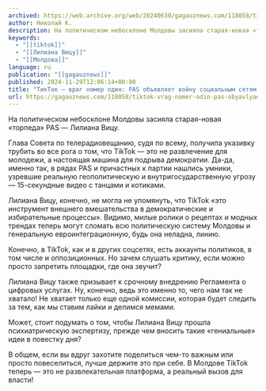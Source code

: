 ```yaml
---
archived: https://web.archive.org/web/20240630/gagauznews.com/118058/tiktok-vrag-nomer-odin-pas-obyavlyaet-vojnu-sotsialnym-setyam.html
author: Николай К.
description: На политическом небосклоне Молдовы засияла старая-новая «торпеда» PAS — Лилиана Вицу. Глава Совета по телерадиовещанию, судя по всему, получила указивку трубить во все рога о том, что TikTok — это не развлечение для молодежи, а настоящая машина для подрыва демократии. Да-да, именно так, в рядах PAS и причастных к партии нашлись умники, узревшие реальную геополитическую и внутригосударственную угрозу — 15-секундные видео с танцами и котиками. Лилиана Вицу, конечно, не могла не упомянуть, что ТikTok «это инструмент внешнего вмешательства в демократические и избирательные процессы». Видимо, милые ролики о рецептах и модных трендах теперь могут сломать всю политическую систему Молдовы и генеральную […]
keywords:
  - "[[tiktok]]"
  - "[[Лилиана Вицу]]"
  - "[[Молдова]]"
language: ru
publication: "[[gagauznews]]"
published: 2024-11-29T12:06:14+00:00
title: "ТикТок — враг номер один: PAS объявляет войну социальным сетям!"
url: https://gagauznews.com/118058/tiktok-vrag-nomer-odin-pas-obyavlyaet-vojnu-sotsialnym-setyam.html
---
```


На политическом небосклоне Молдовы засияла старая-новая «торпеда» PAS — Лилиана Вицу.

Глава Совета по телерадиовещанию, судя по всему, получила указивку трубить во все рога о том, что TikTok — это не развлечение для молодежи, а настоящая машина для подрыва демократии. Да-да, именно так, в рядах PAS и причастных к партии нашлись умники, узревшие реальную геополитическую и внутригосударственную угрозу — 15-секундные видео с танцами и котиками.

Лилиана Вицу, конечно, не могла не упомянуть, что ТikTok «это инструмент внешнего вмешательства в демократические и избирательные процессы». Видимо, милые ролики о рецептах и модных трендах теперь могут сломать всю политическую систему Молдовы и генеральную евроинтеграционную, будь она неладна, линию.

Конечно, в TikTok, как и в других соцсетях, есть аккаунты политиков, в том числе и оппозиционных. Но зачем слушать критику, если можно просто запретить площадки, где она звучит?

Лилиана Вицу также призывает к срочному внедрению Регламента о цифровых услугах. Ну, конечно, ведь это именно то, чего нам так не хватало! Не хватает только еще одной комиссии, которая будет следить за тем, как мы ставим лайки и делимся мемами.

Может, стоит подумать о том, чтобы Лилиана Вицу прошла психиатрическую экспертизу, прежде чем вносить такие «гениальные» идеи в повестку дня?

В общем, если вы вдруг захотите поделиться чем-то важным или просто повеселиться, лучше держите это при себе. В Молдове TikTok теперь — это не развлекательная платформа, а реальный вызов для власти!